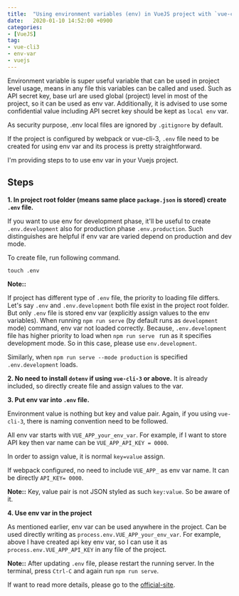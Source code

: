 ```yaml
---
title:  "Using environment variables (env) in VueJS project with `vue-cli-3`"
date:   2020-01-10 14:52:00 +0900
categories: 
- [VueJS]
tag:
- vue-cli3
- env-var
- vuejs
---
```

Environment variable is super useful variable that can be used in project level usage, means in any file this variables can be called and used. Such as API secret key, base url are used global (project) level in most of the project, so it can be used as env var. Additionally, it is advised to use some confidential value including API secret key should be kept as `local env` var.

As security purpose, .env local files are ignored by `.gitignore` by default.

If the project is configured by webpack or vue-cli-3, `.env` file need to be created for using env var and its process is pretty straightforward.

 I'm providing steps to to use env var in your Vuejs project.

## Steps

 **1. In project root folder (means same place `package.json` is stored) create `.env` file.**

If you want to use env for development phase, it'll be useful to create `.env.development` also for production phase `.env.production`. Such distinguishes are helpful if env var are varied depend on production and dev mode.

To create file, run following command.

`touch .env  `

**Note::**

If project has different type of `.env` file, the priority to loading file differs.
Let's say `.env` and `.env.development` both file exist in the project root folder. But only `.env` file is stored env var (explicitly assign values to the env variables). When running `npm run serve` (by default runs as `development` mode) command, env var not loaded correctly. Because, `.env.development` file has higher priority to load when `npm run serve ` run as it specifies development mode. So in this case, please use `env.development`.

Similarly, when `npm run serve --mode production` is specified `.env.development` loads.

 **2. No need to install `dotenv` if using `vue-cli-3` or above.**
It is already included, so directly create file and assign values to the var.

**3. Put env var into `.env` file.**

Environment value is nothing but key and value pair. Again, if you using `vue-cli-3`, there is naming convention need to be followed.

All env var starts with `VUE_APP_your_env_var`. For example, if I want to store API key then var name can be `VUE_APP_API_KEY = 0000`.

In order to assign value, it is normal `key=value` assign. 

If webpack configured, no need to include `VUE_APP_` as env var name. It can be directly `API_KEY= 0000`.

**Note::**
Key, value pair is not JSON styled as such `key:value`. So be aware of it.

**4. Use env var in the project**

As mentioned earlier, env var can be used anywhere in the project. Can be used directly writing as `process.env.VUE_APP_your_env_var`. For example, above I have created api key env var, so I can use it as `process.env.VUE_APP_API_KEY` in any file of the project.

**Note::**
After updating `.env` file, please restart the running server. In the terminal, press `Ctrl-C` and again run `npm run serve`.

If want to read more details, please go to the [official-site](https://cli.vuejs.org/guide/mode-and-env.html#example-staging-mode).